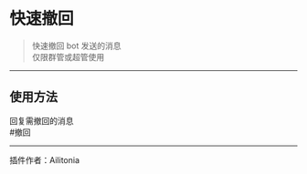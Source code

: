 # 快速撤回
> 快速撤回 bot 发送的消息<br/>
> 仅限群管或超管使用<br/>

---
## 使用方法
回复需撤回的消息<br/>
\#撤回<br/>

---
插件作者：Ailitonia